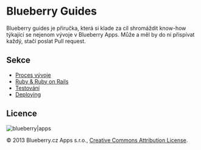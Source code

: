 # Blueberry Guides

Blueberry guides je přiručka, která si klade za cíl shromáždit know-how 
týkající se nejenom vývoje v Blueberry Apps. Může a měl by do ní 
přispívat každý, stačí poslat Pull request.


## Sekce

* [Proces vývoje](dev-process.md)
* [Ruby & Ruby on Rails](ruby-development.md)
* [Testování](testing.md)
* [Deploying](deploying.md)


## Licence

![blueberry|apps](http://www.blueberryapps.com/themes/51f283baee19962c57000003/images/logo.png)

© 2013 Blueberry.cz Apps s.r.o., [Creative Commons Attribution 
License](http://creativecommons.org/licenses/by/3.0/).

